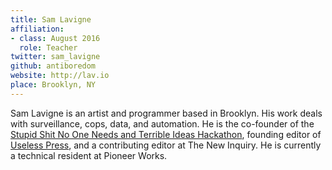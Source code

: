 ```yaml
---
title: Sam Lavigne 
affiliation:
- class: August 2016
  role: Teacher
twitter: sam_lavigne
github: antiboredom
website: http://lav.io
place: Brooklyn, NY
---
```

Sam Lavigne is an artist and programmer based in Brooklyn. His work deals with surveillance, cops, data, and automation. He is the co-founder of the [Stupid Shit No One Needs and Terrible Ideas Hackathon](http://www.stupidhackathon.com/), founding editor of [Useless Press](http://uselesspress.org/), and a contributing editor at The New Inquiry. He is currently a technical resident at Pioneer Works.